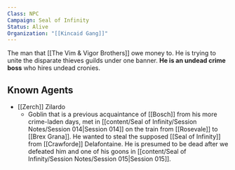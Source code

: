 ```yaml
---
Class: NPC
Campaign: Seal of Infinity
Status: Alive
Organization: "[[Kincaid Gang]]"
---
```

The man that [[The Vim & Vigor Brothers]] owe money to. He is trying to unite the disparate thieves guilds under one banner. **He is an undead crime boss** who hires undead cronies.

## Known Agents
- [[Zerch]] Zilardo
	- Goblin that is a previous acquaintance of [[Bosch]] from his more crime-laden days, met in [[content/Seal of Infinity/Session Notes/Session 014|Session 014]] on the train from [[Rosevale]] to [[Brex Grana]]. He wanted to steal the supposed [[Seal of Infinity]] from [[Crawforde]] Delafontaine. He is presumed to be dead after we defeated him and one of his goons in [[content/Seal of Infinity/Session Notes/Session 015|Session 015]].
